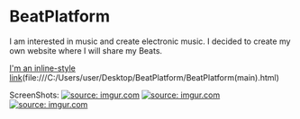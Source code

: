 # BeatPlatform

I am interested in music and create electronic music. I decided to create my own website where I will share my Beats.

[I'm an inline-style link](https://www.google.com)(file:///C:/Users/user/Desktop/BeatPlatform/BeatPlatform(main).html)

ScreenShots:
<a href="https://imgur.com/eBojL3W"><img src="https://i.imgur.com/eBojL3W.png" title="source: imgur.com" /></a>
<a href="https://imgur.com/YF5bXwn"><img src="https://i.imgur.com/YF5bXwn.png" title="source: imgur.com" /></a>
<a href="https://imgur.com/Zxy0zoN"><img src="https://i.imgur.com/Zxy0zoN.png" title="source: imgur.com" /></a>
